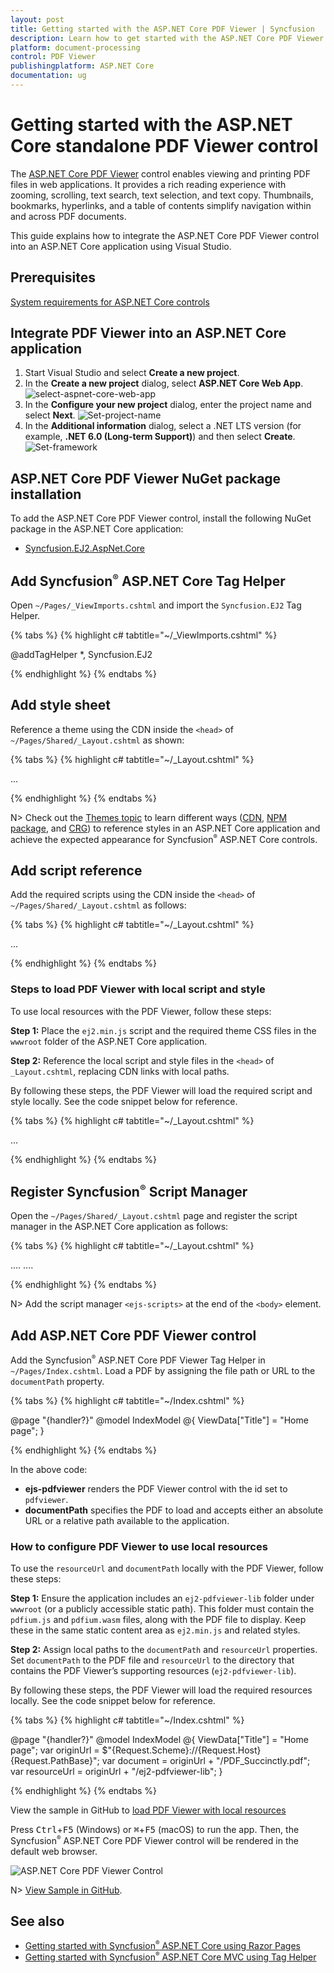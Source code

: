```yaml
---
layout: post
title: Getting started with the ASP.NET Core PDF Viewer | Syncfusion
description: Learn how to get started with the ASP.NET Core PDF Viewer control. View, print, search, select text, annotate, and fill forms in PDF files.
platform: document-processing
control: PDF Viewer
publishingplatform: ASP.NET Core
documentation: ug
---
```


# Getting started with the ASP.NET Core standalone PDF Viewer control

The [ASP.NET Core PDF Viewer](https://www.syncfusion.com/pdf-viewer-sdk) control enables viewing and printing PDF files in web applications. It provides a rich reading experience with zooming, scrolling, text search, text selection, and text copy. Thumbnails, bookmarks, hyperlinks, and a table of contents simplify navigation within and across PDF documents.

This guide explains how to integrate the ASP.NET Core PDF Viewer control into an ASP.NET Core application using Visual Studio.

## Prerequisites

[System requirements for ASP.NET Core controls](https://help.syncfusion.com/document-processing/system-requirements)

## Integrate PDF Viewer into an ASP.NET Core application

1. Start Visual Studio and select **Create a new project**.
2. In the **Create a new project** dialog, select **ASP.NET Core Web App**.
![select-aspnet-core-web-app](Core_Images/Select-aspnet-core-project.png)
3. In the **Configure your new project** dialog, enter the project name and select **Next**.
![Set-project-name](Core_Images/Set-project-name.png)
4. In the **Additional information** dialog, select a .NET LTS version (for example, **.NET 6.0 (Long-term Support)**) and then select **Create**.
![Set-framework](Core_Images/additional-info.png)

## ASP.NET Core PDF Viewer NuGet package installation

To add the ASP.NET Core PDF Viewer control, install the following NuGet package in the ASP.NET Core application:

* [Syncfusion.EJ2.AspNet.Core](https://www.nuget.org/packages/Syncfusion.EJ2.AspNet.Core/)

## Add Syncfusion<sup style="font-size:70%">&reg;</sup> ASP.NET Core Tag Helper

Open `~/Pages/_ViewImports.cshtml` and import the `Syncfusion.EJ2` Tag Helper.

{% tabs %}
{% highlight c# tabtitle="~/_ViewImports.cshtml" %}

@addTagHelper *, Syncfusion.EJ2

{% endhighlight %}
{% endtabs %}

## Add style sheet

Reference a theme using the CDN inside the `<head>` of `~/Pages/Shared/_Layout.cshtml` as shown:

{% tabs %}
{% highlight c# tabtitle="~/_Layout.cshtml" %}

<head>
    ...
    <!-- Syncfusion ASP.NET Core controls styles -->
    <link rel="stylesheet" href="https://cdn.syncfusion.com/ej2/{{ site.ej2version }}/fluent.css" />
</head>

{% endhighlight %}
{% endtabs %}

N> Check out the [Themes topic](https://ej2.syncfusion.com/aspnetcore/documentation/appearance/theme) to learn different ways ([CDN](https://ej2.syncfusion.com/aspnetcore/documentation/common/adding-script-references#cdn-reference), [NPM package](https://ej2.syncfusion.com/aspnetcore/documentation/common/adding-script-references#node-package-manager-npm), and [CRG](https://ej2.syncfusion.com/aspnetcore/documentation/common/custom-resource-generator)) to reference styles in an ASP.NET Core application and achieve the expected appearance for Syncfusion<sup style="font-size:70%">&reg;</sup> ASP.NET Core controls.

## Add script reference

Add the required scripts using the CDN inside the `<head>` of `~/Pages/Shared/_Layout.cshtml` as follows:

{% tabs %}
{% highlight c# tabtitle="~/_Layout.cshtml" %}

<head>
    ...
    <!-- Syncfusion ASP.NET Core controls scripts -->
    <script src="https://cdn.syncfusion.com/ej2/{{ site.ej2version }}/dist/ej2.min.js"></script>
</head>

{% endhighlight %}
{% endtabs %}

### Steps to load PDF Viewer with local script and style

To use local resources with the PDF Viewer, follow these steps:

**Step 1:** Place the `ej2.min.js` script and the required theme CSS files in the `wwwroot` folder of the ASP.NET Core application.

**Step 2:** Reference the local script and style files in the `<head>` of `_Layout.cshtml`, replacing CDN links with local paths.

By following these steps, the PDF Viewer will load the required script and style locally. See the code snippet below for reference.

{% tabs %}
{% highlight c# tabtitle="~/_Layout.cshtml" %}

<head>
    ...
    <!-- Syncfusion ASP.NET Core controls styles -->
    <link rel="stylesheet" href="~/material.min.css" />
    <!-- Syncfusion ASP.NET Core controls scripts -->
    <script src="~/ej2.min.js"></script>
</head>

{% endhighlight %}
{% endtabs %}

## Register Syncfusion<sup style="font-size:70%">&reg;</sup> Script Manager

Open the `~/Pages/Shared/_Layout.cshtml` page and register the script manager in the ASP.NET Core application as follows:

{% tabs %}
{% highlight c# tabtitle="~/_Layout.cshtml" %}

<body>
    ....
    ....
    <!-- Syncfusion ASP.NET Core Script Manager -->
    <ejs-scripts></ejs-scripts>
</body>

{% endhighlight %}
{% endtabs %}

N> Add the script manager `<ejs-scripts>` at the end of the `<body>` element.

## Add ASP.NET Core PDF Viewer control

Add the Syncfusion<sup style="font-size:70%">&reg;</sup> ASP.NET Core PDF Viewer Tag Helper in `~/Pages/Index.cshtml`. Load a PDF by assigning the file path or URL to the `documentPath` property.

{% tabs %}
{% highlight c# tabtitle="~/Index.cshtml" %}

@page "{handler?}"
@model IndexModel
@{
    ViewData["Title"] = "Home page";
}

<div class="text-center">
    <ejs-pdfviewer id="pdfviewer" style="height:600px" documentPath="https://cdn.syncfusion.com/content/pdf/pdf-succinctly.pdf">
    </ejs-pdfviewer>
</div>

{% endhighlight %}
{% endtabs %}

In the above code:

- **ejs-pdfviewer** renders the PDF Viewer control with the id set to `pdfviewer`.
- **documentPath** specifies the PDF to load and accepts either an absolute URL or a relative path available to the application.

### How to configure PDF Viewer to use local resources

To use the `resourceUrl` and `documentPath` locally with the PDF Viewer, follow these steps:

**Step 1:** Ensure the application includes an `ej2-pdfviewer-lib` folder under `wwwroot` (or a publicly accessible static path). This folder must contain the `pdfium.js` and `pdfium.wasm` files, along with the PDF file to display. Keep these in the same static content area as `ej2.min.js` and related styles.

**Step 2:** Assign local paths to the `documentPath` and `resourceUrl` properties. Set `documentPath` to the PDF file and `resourceUrl` to the directory that contains the PDF Viewer’s supporting resources (`ej2-pdfviewer-lib`).

By following these steps, the PDF Viewer will load the required resources locally. See the code snippet below for reference.

{% tabs %}
{% highlight c# tabtitle="~/Index.cshtml" %}

@page "{handler?}"
@model IndexModel
@{
    ViewData["Title"] = "Home page";
    var originUrl = $"{Request.Scheme}://{Request.Host}{Request.PathBase}";
    var document = originUrl + "/PDF_Succinctly.pdf";
    var resourceUrl = originUrl + "/ej2-pdfviewer-lib";
}

<div>
    <ejs-pdfviewer id="pdfviewer" style="height:600px" documentPath=@document resourceUrl=@resourceUrl>
    </ejs-pdfviewer>
</div>

{% endhighlight %}
{% endtabs %}

View the sample in GitHub to [load PDF Viewer with local resources](https://github.com/SyncfusionExamples/asp-core-pdf-viewer-examples/tree/master/How%20to/Refer%20resource%20url%20locally)

Press <kbd>Ctrl</kbd>+<kbd>F5</kbd> (Windows) or <kbd>⌘</kbd>+<kbd>F5</kbd> (macOS) to run the app. Then, the Syncfusion<sup style="font-size:70%">&reg;</sup> ASP.NET Core PDF Viewer control will be rendered in the default web browser.

![ASP.NET Core PDF Viewer Control](Core_Images/pdfviewer-control.png)

N> [View Sample in GitHub](https://github.com/SyncfusionExamples/ASP-NET-Core-Getting-Started-Examples/tree/main/PDFViewer/ASP.NET%20Core%20Tag%20Helper%20Examples%20-%20Standalone%20PDF%20Viewer).

## See also

* [Getting started with Syncfusion<sup style="font-size:70%">&reg;</sup> ASP.NET Core using Razor Pages](https://help.syncfusion.com/document-processing/pdf/pdf-viewer/asp-net-core/getting-started/razor-pages/)
* [Getting started with Syncfusion<sup style="font-size:70%">&reg;</sup> ASP.NET Core MVC using Tag Helper](https://help.syncfusion.com/document-processing/pdf/pdf-viewer/asp-net-core/getting-started/aspnet-core-mvc-taghelper)